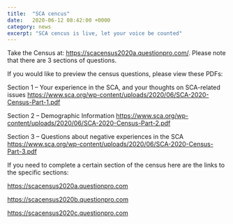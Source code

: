 ```yaml
---
title:  "SCA cencus"
date:   2020-06-12 08:42:00 +0000
category: news
excerpt: "SCA cencus is live, let your voice be counted"
---
```


Take the Census at: https://scacensus2020a.questionpro.com/. Please note that there are 3 sections of questions.

If you would like to preview the census questions, please view these PDFs:

Section 1 – Your experience in the SCA, and your thoughts on SCA-related issues
https://www.sca.org/wp-content/uploads/2020/06/SCA-2020-Census-Part-1.pdf

Section 2 – Demographic Information
https://www.sca.org/wp-content/uploads/2020/06/SCA-2020-Census-Part-2.pdf

Section 3 – Questions about negative experiences in the SCA
https://www.sca.org/wp-content/uploads/2020/06/SCA-2020-Census-Part-3.pdf

If you need to complete a certain section of the census here are the links to the specific sections:

https://scacensus2020a.questionpro.com

https://scacensus2020b.questionpro.com

https://scacensus2020c.questionpro.com